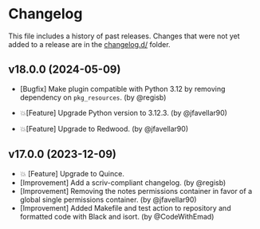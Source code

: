 # Changelog

This file includes a history of past releases. Changes that were not yet added to a release are in the [changelog.d/](./changelog.d) folder.

<!--
⚠️ DO NOT ADD YOUR CHANGES TO THIS FILE! (unless you want to modify existing changelog entries in this file)
Changelog entries are managed by scriv. After you have made some changes to this plugin, create a changelog entry with:

    scriv create

Edit and commit the newly-created file in changelog.d.

If you need to create a new release, create a separate commit just for that. It is important to respect these
instructions, because git commits are used to generate release notes:
  - Modify the version number in `__about__.py`.
  - Collect changelog entries with `scriv collect`
  - The title of the commit should be the same as the new version: "vX.Y.Z".
-->

<!-- scriv-insert-here -->

<a id='changelog-18.0.0'></a>
## v18.0.0 (2024-05-09)

- [Bugfix] Make plugin compatible with Python 3.12 by removing dependency on `pkg_resources`. (by @regisb)

- 💥[Feature] Upgrade Python version to 3.12.3. (by @jfavellar90)
- 💥[Feature] Upgrade to Redwood. (by @jfavellar90)

<a id='changelog-17.0.0'></a>
## v17.0.0 (2023-12-09)

- 💥 [Feature] Upgrade to Quince.
- [Improvement] Add a scriv-compliant changelog. (by @regisb)
- [Improvement] Removing the notes permissions container in favor of a global single permissions container. (by @jfavellar90)
- [Improvement] Added Makefile and test action to repository and formatted code with Black and isort. (by @CodeWithEmad)


